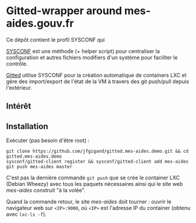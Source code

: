 # Gitted-wrapper around mes-aides.gouv.fr

Ce dépôt contient le profil SYSCONF [](sysconf.mes-aides) qui

[SYSCONF](https://github.com/geonef/sysconf.base) est une méthode (+
helper script) pour centraliser la configuration et autres fichiers
modifiers d'un système pour faciliter le contrôle.

[Gitted](https://github.com/geonef/sysconf.gitted) utilise SYSCONF
pour la création automatique de containers LXC et gère des
import/export de l'état de la VM à travers des git push/pull depuis
l'extérieur.

## Intérêt 

## Installation

Exécuter (pas besoin d'être root) :
```
git clone https://github.com/jfgigand/gitted.mes-aides.demo.git && cd gitted.mes-aides.demo
sysconf/gitted-client register && sysconf/gitted-client add mes-aides
git push mes-aides master
```

C'est pas la dernière commande ```git push``` que se crée le container
LXC (Debian Wheezy) avec tous les paquets nécessaires ainsi qui le
site web _mes-aides_ construit "à la volée".

Quand la commande retour, le site _mes-aides_ doit tourner : ouvrir le
navigateur web sur ```<IP>:9000```, où ```<IP>``` est l'adresse IP du
container (obtenu avec ```lxc-ls -f```).
